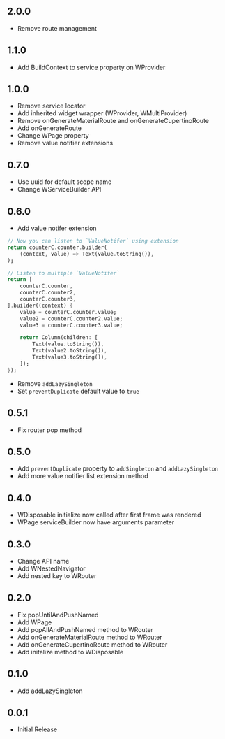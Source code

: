 ## 2.0.0

- Remove route management

## 1.1.0

- Add BuildContext to service property on WProvider

## 1.0.0

- Remove service locator
- Add inherited widget wrapper (WProvider, WMultiProvider)
- Remove onGenerateMaterialRoute and onGenerateCupertinoRoute
- Add onGenerateRoute
- Change WPage property
- Remove value notifier extensions

## 0.7.0

- Use uuid for default scope name
- Change WServiceBuilder API

## 0.6.0

- Add value notifer extension

```dart
// Now you can listen to `ValueNotifer` using extension
return counterC.counter.builder(
    (context, value) => Text(value.toString()),
);

// Listen to multiple `ValueNotifer`
return [
    counterC.counter,
    counterC.counter2,
    counterC.counter3,
].builder((context) {
    value = counterC.counter.value;
    value2 = counterC.counter2.value;
    value3 = counterC.counter3.value;

    return Column(children: [
        Text(value.toString()),
        Text(value2.toString()),
        Text(value3.toString()),
    ]);
});
```

- Remove `addLazySingleton`
- Set `preventDuplicate` default value to `true`

## 0.5.1

- Fix router pop method

## 0.5.0

- Add `preventDuplicate` property to `addSingleton` and `addLazySingleton`
- Add more value notifier list extension method

## 0.4.0

- WDisposable initialize now called after first frame was rendered
- WPage serviceBuilder now have arguments parameter

## 0.3.0

- Change API name
- Add WNestedNavigator
- Add nested key to WRouter

## 0.2.0

- Fix popUntilAndPushNamed
- Add WPage
- Add popAllAndPushNamed method to WRouter
- Add onGenerateMaterialRoute method to WRouter
- Add onGenerateCupertinoRoute method to WRouter
- Add initalize method to WDisposable

## 0.1.0

- Add addLazySingleton

## 0.0.1

- Initial Release
